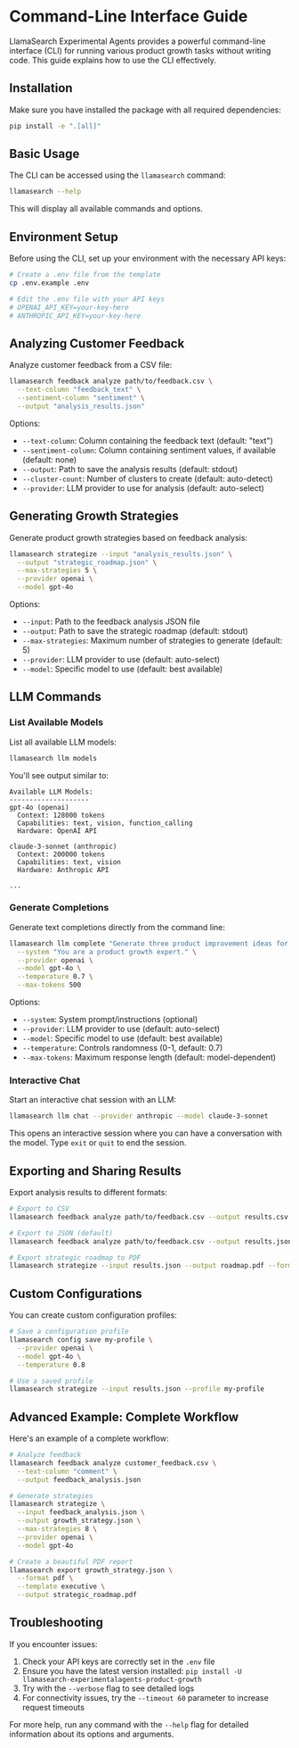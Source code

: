 # Command-Line Interface Guide

LlamaSearch Experimental Agents provides a powerful command-line interface (CLI) for running various product growth tasks without writing code. This guide explains how to use the CLI effectively.

## Installation

Make sure you have installed the package with all required dependencies:

```bash
pip install -e ".[all]"
```

## Basic Usage

The CLI can be accessed using the `llamasearch` command:

```bash
llamasearch --help
```

This will display all available commands and options.

## Environment Setup

Before using the CLI, set up your environment with the necessary API keys:

```bash
# Create a .env file from the template
cp .env.example .env

# Edit the .env file with your API keys
# OPENAI_API_KEY=your-key-here
# ANTHROPIC_API_KEY=your-key-here
```

## Analyzing Customer Feedback

Analyze customer feedback from a CSV file:

```bash
llamasearch feedback analyze path/to/feedback.csv \
  --text-column "feedback_text" \
  --sentiment-column "sentiment" \
  --output "analysis_results.json"
```

Options:
- `--text-column`: Column containing the feedback text (default: "text")
- `--sentiment-column`: Column containing sentiment values, if available (default: none)
- `--output`: Path to save the analysis results (default: stdout)
- `--cluster-count`: Number of clusters to create (default: auto-detect)
- `--provider`: LLM provider to use for analysis (default: auto-select)

## Generating Growth Strategies

Generate product growth strategies based on feedback analysis:

```bash
llamasearch strategize --input "analysis_results.json" \
  --output "strategic_roadmap.json" \
  --max-strategies 5 \
  --provider openai \
  --model gpt-4o
```

Options:
- `--input`: Path to the feedback analysis JSON file
- `--output`: Path to save the strategic roadmap (default: stdout)
- `--max-strategies`: Maximum number of strategies to generate (default: 5)
- `--provider`: LLM provider to use (default: auto-select)
- `--model`: Specific model to use (default: best available)

## LLM Commands

### List Available Models

List all available LLM models:

```bash
llamasearch llm models
```

You'll see output similar to:

```
Available LLM Models:
--------------------
gpt-4o (openai)
  Context: 128000 tokens
  Capabilities: text, vision, function_calling
  Hardware: OpenAI API

claude-3-sonnet (anthropic)
  Context: 200000 tokens
  Capabilities: text, vision
  Hardware: Anthropic API
  
...
```

### Generate Completions

Generate text completions directly from the command line:

```bash
llamasearch llm complete "Generate three product improvement ideas for a to-do app" \
  --system "You are a product growth expert." \
  --provider openai \
  --model gpt-4o \
  --temperature 0.7 \
  --max-tokens 500
```

Options:
- `--system`: System prompt/instructions (optional)
- `--provider`: LLM provider to use (default: auto-select)
- `--model`: Specific model to use (default: best available)
- `--temperature`: Controls randomness (0-1, default: 0.7)
- `--max-tokens`: Maximum response length (default: model-dependent)

### Interactive Chat

Start an interactive chat session with an LLM:

```bash
llamasearch llm chat --provider anthropic --model claude-3-sonnet
```

This opens an interactive session where you can have a conversation with the model. Type `exit` or `quit` to end the session.

## Exporting and Sharing Results

Export analysis results to different formats:

```bash
# Export to CSV
llamasearch feedback analyze path/to/feedback.csv --output results.csv --format csv

# Export to JSON (default)
llamasearch feedback analyze path/to/feedback.csv --output results.json

# Export strategic roadmap to PDF
llamasearch strategize --input results.json --output roadmap.pdf --format pdf
```

## Custom Configurations

You can create custom configuration profiles:

```bash
# Save a configuration profile
llamasearch config save my-profile \
  --provider openai \
  --model gpt-4o \
  --temperature 0.8

# Use a saved profile
llamasearch strategize --input results.json --profile my-profile
```

## Advanced Example: Complete Workflow

Here's an example of a complete workflow:

```bash
# Analyze feedback
llamasearch feedback analyze customer_feedback.csv \
  --text-column "comment" \
  --output feedback_analysis.json

# Generate strategies
llamasearch strategize \
  --input feedback_analysis.json \
  --output growth_strategy.json \
  --max-strategies 8 \
  --provider openai \
  --model gpt-4o

# Create a beautiful PDF report
llamasearch export growth_strategy.json \
  --format pdf \
  --template executive \
  --output strategic_roadmap.pdf
```

## Troubleshooting

If you encounter issues:

1. Check your API keys are correctly set in the `.env` file
2. Ensure you have the latest version installed: `pip install -U llamasearch-experimentalagents-product-growth`
3. Try with the `--verbose` flag to see detailed logs
4. For connectivity issues, try the `--timeout 60` parameter to increase request timeouts

For more help, run any command with the `--help` flag for detailed information about its options and arguments. 